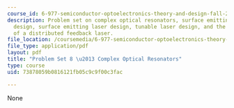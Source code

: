 ```yaml
---
course_id: 6-977-semiconductor-optoelectronics-theory-and-design-fall-2002
description: Problem set on complex optical resonators, surface emitting laser cavity
  design, surface emitting laser design, tunable laser design, and the threshold properties
  of a distributed feedback laser.
file_location: /coursemedia/6-977-semiconductor-optoelectronics-theory-and-design-fall-2002/73878059b0816121fb05c9c9f00c3fac_ps8b.pdf
file_type: application/pdf
layout: pdf
title: "Problem Set 8 \u2013 Complex Optical Resonators"
type: course
uid: 73878059b0816121fb05c9c9f00c3fac

---
```

None